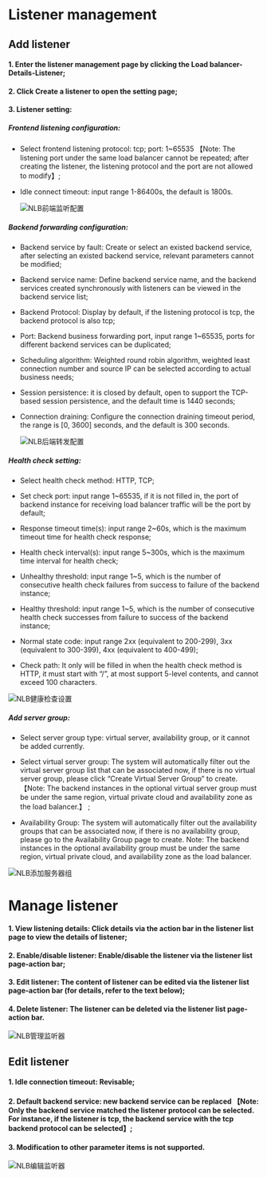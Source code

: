 # Listener management

## Add listener

#### 1. Enter the listener management page by clicking the Load balancer-Details-Listener;

#### 2. Click Create a listener to open the setting page;

#### 3. Listener setting:
	
##### Frontend listening configuration:
	
- Select frontend listening protocol: tcp; port: 1~65535 【Note: The listening port under the same load balancer cannot be repeated; after creating the listener, the listening protocol and the port are not allowed to modify】;	

- Idle connect timeout: input range 1-86400s, the default is 1800s.

  ![NLB前端监听配置](../../../../image/Networking/NLB/NLB-022.png)

##### Backend forwarding configuration:

- Backend service by fault: Create or select an existed backend service, after selecting an existed backend service, relevant parameters cannot be modified;

- Backend service name: Define backend service name, and the backend services created synchronously with listeners can be viewed in the backend service list;	
	
- Backend Protocol: Display by default, if the listening protocol is tcp, the backend protocol is also tcp;
	
- Port: Backend business forwarding port, input range 1~65535, ports for different backend services can be duplicated;
	
- Scheduling algorithm: Weighted round robin algorithm, weighted least connection number and source IP can be selected according to actual business needs;

- Session persistence: it is closed by default, open to support the TCP-based session persistence, and the default time is 1440 seconds;	
	
- Connection draining: Configure the connection draining timeout period, the range is [0, 3600] seconds, and the default is 300 seconds.

  ![NLB后端转发配置](../../../../image/Networking/NLB/NLB-023.png)	

##### Health check setting:

- Select health check method: HTTP, TCP;
	
- Set check port: input range 1~65535, if it is not filled in, the port of backend instance for receiving load balancer traffic will be the port by default;
	
- Response timeout time(s): input range 2~60s, which is the maximum timeout time for health check response;
	
- Health check interval(s): input range 5~300s, which is the maximum time interval for health check;
	
- Unhealthy threshold: input range 1~5, which is the number of consecutive health check failures from success to failure of the backend instance;
	
- Healthy threshold: input range 1~5, which is the number of consecutive health check successes from failure to success of the backend instance;
	
- Normal state code: input range 2xx (equivalent to 200-299), 3xx (equivalent to 300-399), 4xx (equivalent to 400-499);
	
- Check path: It only will be filled in when the health check method is HTTP, it must start with “/”, at most support 5-level contents, and cannot exceed 100 characters.

![NLB健康检查设置](../../../../image/Networking/NLB/NLB-029.png)

##### Add server group:

- Select server group type: virtual server, availability group, or it cannot be added currently.
	
- Select virtual server group: The system will automatically filter out the virtual server group list that can be associated now, if there is no virtual server group, please click “Create Virtual Server Group” to create. 【Note: The backend instances in the optional virtual server group must be under the same region, virtual private cloud and availability zone as the load balancer.】 ;	

- Availability Group: The system will automatically filter out the availability groups that can be associated now, if there is no availability group, please go to the Availability Group page to create. Note: The backend instances in the optional availability group must be under the same region, virtual private cloud, and availability zone as the load balancer.

![NLB添加服务器组](../../../../image/Networking/NLB/NLB-030.png)


# Manage listener

#### 1. View listening details: Click details via the action bar in the listener list page to view the details of listener;

#### 2. Enable/disable listener: Enable/disable the listener via the listener list page-action bar;

#### 3. Edit listener: The content of listener can be edited via the listener list page-action bar (for details, refer to the text below);

#### 4. Delete listener: The listener can be deleted via the listener list page-action bar.

![NLB管理监听器](../../../../image/Networking/NLB/NLB-Listener-Mgm.png)
	
## Edit listener

#### 1. Idle connection timeout: Revisable;

#### 2. Default backend service: new backend service can be replaced 【Note: Only the backend service matched the listener protocol can be selected. For instance, if the listener is tcp, the backend service with the tcp backend protocol can be selected】;

#### 3. Modification to other parameter items is not supported.

![NLB编辑监听器](../../../../image/Networking/NLB/NLB-Listener-Edit.png)
	


